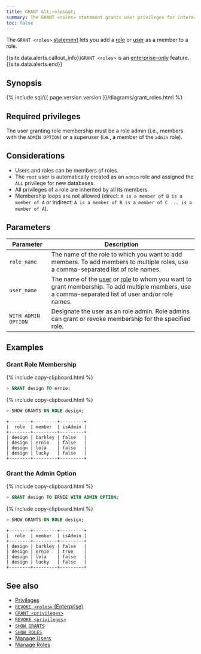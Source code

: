 ```yaml
---
title: GRANT &lt;roles&gt;
summary: The GRANT <roles> statement grants user privileges for interacting with specific databases and tables.
toc: false
---
```


The `GRANT <roles>` [statement](sql-statements.html) lets you add a [role](roles.html) or [user](create-and-manage-users.html) as a member to a role.

{{site.data.alerts.callout_info}}<code>GRANT &lt;roles&gt;</code> is an <a href="enterprise-licensing.html">enterprise-only</a> feature.{{site.data.alerts.end}}

<div id="toc"></div>

## Synopsis

<section>{% include sql/{{ page.version.version }}/diagrams/grant_roles.html %}</section>

## Required privileges

The user granting role membership must be a role admin (i.e., members with the `ADMIN OPTION`) or a superuser (i.e., a member of the `admin` role).

## Considerations

- Users and roles can be members of roles.
- The `root` user is automatically created as an `admin` role and assigned the `ALL` privilege for new databases.
- All privileges of a role are inherited by all its members.
- Membership loops are not allowed (direct: `A is a member of B is a member of A` or indirect: `A is a member of B is a member of C ... is a member of A`).

## Parameters

Parameter | Description
----------|------------
`role_name` | The name of the role to which you want to add members. To add members to multiple roles, use a comma-separated list of role names.
`user_name` | The name of the [user](create-and-manage-users.html) or [role](roles.html) to whom you want to grant membership. To add multiple members, use a comma-separated list of user and/or role names.
`WITH ADMIN OPTION` | Designate the user as an role admin. Role admins can grant or revoke membership for the specified role.

## Examples

### Grant Role Membership

{% include copy-clipboard.html %}
~~~ sql
> GRANT design TO ernie;
~~~

{% include copy-clipboard.html %}
~~~ sql
> SHOW GRANTS ON ROLE design;
~~~
~~~
+--------+---------+---------+
|  role  | member  | isAdmin |
+--------+---------+---------+
| design | barkley | false   |
| design | ernie   | false   |
| design | lola    | false   |
| design | lucky   | false   |
+--------+---------+---------+
~~~

### Grant the Admin Option

{% include copy-clipboard.html %}
~~~ sql
> GRANT design TO ERNIE WITH ADMIN OPTION;
~~~
{% include copy-clipboard.html %}
~~~ sql
> SHOW GRANTS ON ROLE design;
~~~
~~~
+--------+---------+---------+
|  role  | member  | isAdmin |
+--------+---------+---------+
| design | barkley | false   |
| design | ernie   | true    |
| design | lola    | false   |
| design | lucky   | false   |
+--------+---------+---------+
~~~

## See also

- [Privileges](privileges.html)
- [`REVOKE <roles>` (Enterprise)](revoke-roles.html)
- [`GRANT <privileges>`](grant.html)
- [`REVOKE <privileges>`](revoke.html)
- [`SHOW GRANTS`](show-grants.html)
- [`SHOW ROLES`](show-roles.html)
- [Manage Users](create-and-manage-users.html)
- [Manage Roles](roles.html)
